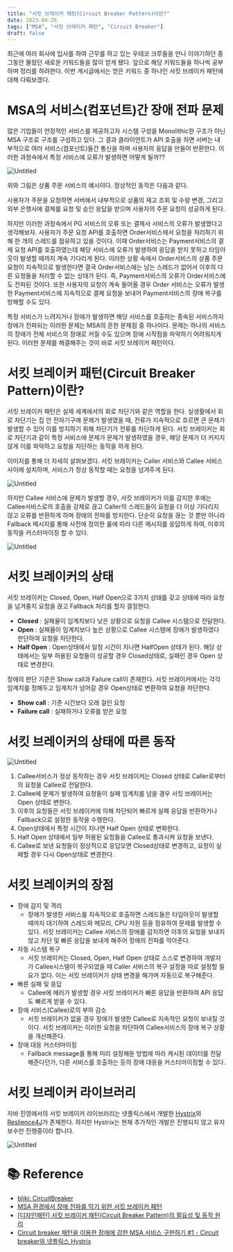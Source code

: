 ```yaml
---
title: "서킷 브레이커 패턴(Circuit Breaker Pattern)이란?"
date: 2023-04-26
tags: ["MSA", "서킷 브레이커 패턴", "Circuit Breaker"]
draft: false
---
```

최근에 여러 회사에 입사를 하여 근무를 하고 있는 우테코 크루들을 만나 이야기하던 중 그동안 몰랐던 새로운 키워드들을 많이 얻게 됐다. 앞으로 해당 키워드들을 하나씩 공부하며 정리를 하려한다. 이번 게시글에서는 얻은 키워드 중 하나인 서킷 브레이커 패턴에 대해 다뤄보겠다.

# MSA의 서비스(컴포넌트)간 장애 전파 문제

많은 기업들이 안정적인 서비스를 제공하고자 시스템 구성을 Monolithic한 구조가 아닌 MSA 구조로 구조를 구성하고 있다. 그 결과 클라이언트가 API 호출을 하면 서버는 내부적으로 여러 서비스(컴포넌트)들간 통신을 하며 사용자의 응답을 만들어 반환한다. 이러한 과정속에서 특정 서비스에 오류가 발생하면 어떻게 될까??

![Untitled](image/20230426-서킷브레이커란/img_1.png)

위와 그림은 상품 주문 서비스의 예시이다. 정상적인 동작은 다음과 같다.

사용자가 주문을 요청하면 서버에서 내부적으로 상품의 재고 조회 및 수량 변경, 그리고 외부 은행사에 결제를 요청 및 승인 응답을 받으며 사용자의 주문 요청이 성공하게 된다.

하지만 이러한 과정속에서 PG 서비스의 오류 또는 결제사 서비스의 오류가 발생했다고 생각해보자. 사용자가 주문 요청 API를 호출하면 Order서비스에서 요청을 처리하기 위해 한 개의 스레드를 점유하고 있을 것이다. 이때 Order서비스는 Payment서비스의 결제 요청 API를 호출하였는데 해당 서비스에 오류가 발생하여 응답을 받지 못하고 타임아웃이 발생할 때까지 계속 기다리게 된다. 이러한 상황 속에서 Order서비스의 상품 주문 요청이 지속적으로 발생한다면 결국 Order서비스에는 남는 스레드가 없어서 이후의 다른 요청들을 처리할 수 없는 상태가 된다. 즉, Payment서비스의 오류가 Order서비스에도 전파된 것이다. 또한 사용자의 요청이 계속 들어올 경우 Order 서비스는 오류가 발생한 Payment서비스에 지속적으로 결제 요청을 보내어 Payment서비스의 장애 복구를 방해할 수도 있다.

특정 서비스가 느려지거나 장애가 발생하면 해당 서비스를 호출하는 종속된 서비스까지 장애가 전파되는 이러한 문제는 MSA의 흔한 문제점 중 하나이다. 문제는 하나의 서비스의 장애가 전체 서비스의 장애로 커질 수도 있으며 장애 시작점을 파악하기 어려워지게 된다. 이러한 문제를 해결해주는 것이 바로 서킷 브레이커 패턴이다.

# 서킷 브레이커 패턴(Circuit Breaker Pattern)이란?

서킷 브레이커 패턴은 실제 세계에서의 회로 차단기와 같은 역할을 한다. 실생활에서 회로 차단기는 집 안 전자기구에 문제가 발생였을 때, 전류가 지속적으로 흐르면 큰 문제가 발생할 수 있어 이를 방지하기 위해 차단기가 전류를 차단하게 된다. 서킷 브레이커는 회로 차단기과 같이 특정 서비스에 문제가 문제가 발생하였을 경우, 해당 문제가 더 커지지 않게 이를 파악하고 요청을 차단하는 동작을 하게 된다.

이미지를 통해 더 자세히 살펴보겠다. 서킷 브레이커는 Caller 서비스와 Callee 서비스 사이에 설치하며, 서비스가 정상 동작할 때는 요청을 넘겨주게 된다.

![Untitled](image/20230426-서킷브레이커란/img_2.png)

하지만 Callee 서비스에 문제가 발생할 경우, 서킷 브레이커가 이를 감지한 후에는 Callee서비스로의 호출을 강제로 끊고 Caller의 스레드들이 요청을 더 이상 기다리지 않고 오류를 반환하게 하며 장애의 전파를 방지한다. 단순히 요청을 끊는 것 뿐만 아니라 Fallback 메시지를 통해 사전에 정의한 룰에 따라 다른 메시지를 응답하게 하여, 이후의 동작을 커스터마이징 할 수 있다.

![Untitled](image/20230426-서킷브레이커란/img_3.png)

# 서킷 브레이커의 상태

서킷 브레이커는 Closed, Open, Half Open으로 3가지 상태를 갖고 상태에 따라 요청을 넘겨줄지 요청을 끊고 Fallback 처리를 할지 결정한다.

- **Closed** : 실패율이 임계치보다 낮은 상황으로 요청을 Callee 시스템으로 전달한다.
- **Open** : 실패율이 임계치보다 높은 상황으로 Callee 시스템에 장애가 발생하였다 판단하여 요청을 차단한다.
- **Half Open** : Open상태에서 일정 시간이 지나면 HalfOpen 상태가 된다. 해당 상태에서는 일부 허용된 요청들이 성공할 경우 Closed상태로, 실패인 경우 Open 상태로 변경한다.

장애의 판단 기준은 Show call과 Failure call이 존재한다. 서킷 브레이커에서는 각각 임계치를 정해두고 임계치가 넘어갈 경우 Open상태로 변환하여 요청을 차단한다.

- **Show call** : 기준 시간보다 오래 걸린 요청
- **Failure call** : 실패하거나 오류를 받은 요청

# 서킷 브레이커의 상태에 따른 동작

![Untitled](image/20230426-서킷브레이커란/img_4.png)

1. Callee서비스가 정상 동작하는 경우 서킷 브레이커는 Closed 상태로 Caller로부터의 요청을 Callee로 전달한다.
2. Callee에 문제가 발생하여 요청들이 실패 임계치를 넘을 경우 서킷 브레이커는 Open 상태로 변한다.
3. 이후의 요청들은 서킷 브레이커에 의해 차단되어 빠르게 실패 응답을 반환하거나 Fallback으로 설정한 동작을 수행한다.
4. Open상태에서 특정 시간이 지나면 Half Open 상태로 변화한다.
5. Half Open 상태에서 일부 허용된 요청들을 Callee로 통과시켜 요청을 보낸다.
6. Callee로 보낸 요청들이 정상적으로 응답오면 Closed상태로 변경하고, 요청이 실패할 경우 다시 Open상태로 변경한다.

# 서킷 브레이커의 장점

- 장애 감지 및 격리
    - 장애가 발생한 서비스를 지속적으로 호출하면 스레드들은 타임아웃이 발생할 때까지 대기하여 스레드와 메모리, CPU 자원 등을 점유하여 문제를 발생할 수 있다. 서킷 브레이커는 Callee 서비스의 장애를 감지하면 이후의 요청을 보내지 않고 차단 및 빠른 응답을 보내게 해주어 장애의 전파를 막아준다.
- 자동 시스템 복구
    - 서킷 브레이커는 Closed, Open, Half Open 상태로 스스로 변경하여 개발자가 Callee시스템이 복구되었을 때 Caller 서비스의 복구 설정을 따로 설정할 필요가 없다. 이는 서킷 브레이커가 상태 변경을 해가며 자동으로 복구해준다.
- 빠른 실패 및 응답
    - Callee에 에러가 발생할 경우 서킷 브레이커가 빠른 응답을 반환하여 API 응답도 빠르게 받을 수 있다.
- 장애 서비스(Callee)로의 부하 감소
    - 서킷 브레이커가 없을 경우 장애가 발생한 Callee로 지속적인 요청이 보내질 것이다. 서킷 브레이커는 이러한 요청을 차단하여 Callee서비스의 장애 복구 상황을 개선해준다.
- 장애 대응 커스터마이징
    - Fallback message를 통해 미리 설정해둔 방법에 따라 캐시된 데이터를 전달해준다던가, 다른 서비스를 호출하는 등의 장애 대응을 커스터마이징할 수 있다.

# 서킷 브레이커 라이브러리

자바 진영에서의 서킷 브레이커 라이브러리는 넷플릭스에서 개발한 [Hystrix](https://github.com/Netflix/Hystrix)와 [Reslience4J](https://github.com/resilience4j/resilience4j)가 존재한다. 하지만 Hystrix는 현재 추가적인 개발은 진행되지 않고 유지보수만 진행중이라 합니다.

![Untitled](image/20230426-서킷브레이커란/img_5.png)

# 📚 Reference
- [bliki: CircuitBreaker](https://martinfowler.com/bliki/CircuitBreaker.html)
- [MSA 환경에서 장애 전파를 막기 위한 서킷 브레이커 패턴](https://hudi.blog/circuit-breaker-pattern/)
- [[디자인패턴] 서킷 브레이커 패턴(Circuit Breaker Pattern)의 필요성 및 동작 원리](https://mangkyu.tistory.com/261)
- [Circuit breaker 패턴을 이용한 장애에 강한 MSA 서비스 구현하기 #1 - Circuit breaker와  넷플릭스 Hystrix](https://bcho.tistory.com/1247)
